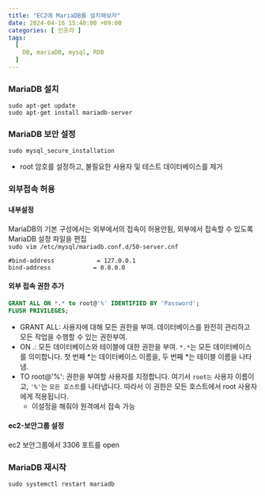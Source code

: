 ```yaml
---
title: "EC2에 MariaDB를 설치해보자"
date: 2024-04-16 15:40:00 +09:00
categories: [ 인프라 ]
tags:
  [
    DB, mariaDB, mysql, RDB
  ]
---
```


### MariaDB 설치

```shell
sudo apt-get update
sudo apt-get install mariadb-server
```

### MariaDB 보안 설정
```shell
sudo mysql_secure_installation
```
* root 암호를 설정하고, 불필요한 사용자 및 테스트 데이터베이스를 제거

### 외부접속 허용
#### 내부설정
MariaDB의 기본 구성에서는 외부에서의 접속이 허용안됨, 외부에서 접속할 수 있도록 MariaDB 설정 파일을 편집 <br>
`sudo vim /etc/mysql/mariadb.conf.d/50-server.cnf`
```shell
#bind-address            = 127.0.0.1
bind-address            = 0.0.0.0
```

#### 외부 접속 권한 추가
```sql
GRANT ALL ON *.* to root@'%' IDENTIFIED BY 'Password';
FLUSH PRIVILEGES;
```
* GRANT ALL: 사용자에 대해 모든 권한을 부여. 데이터베이스를 완전히 관리하고 모든 작업을 수행할 수 있는 권한부여.
* ON *.*: 모든 데이터베이스와 테이블에 대한 권한을 부여. `*.*`는 모든 데이터베이스를 의미합니다. 첫 번째 *는 데이터베이스 이름을, 두 번째 *는 테이블 이름을 나타냄.
* TO root@'%': 권한을 부여할 사용자를 지정합니다. 여기서 `root는` 사용자 이름이고, `'%'`는 `모든 호스트`를 나타냅니다. 따라서 이 권한은 모든 호스트에서 root 사용자에게 적용됩니다.
  * 이설정을 해줘야 원격에서 접속 가능


#### ec2-보안그룹 설정
ec2 보안그룹에서 3306 포트를 open


### MariaDB 재시작
```shell
sudo systemctl restart mariadb
```
